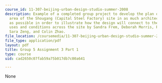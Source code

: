 ```yaml
---
course_id: 11-307-beijing-urban-design-studio-summer-2008
description: Example of a completed group project to develop the plan of the upper
  area of the Shougang (Capital Steel Factory) site in as much architectural detail
  as possible in order to illustrate how the design will connect to the different
  uses and conditions across the site by Sandra Frem, Deborah Morris, Pamela Ritchot,
  Sara Zeng, and Colin Zhao.
file_location: /coursemedia/11-307-beijing-urban-design-studio-summer-2008/cad2650c07fab59a75b017db7c00a641_group5_assn3_1.pdf
file_type: application/pdf
layout: pdf
title: Group 5 Assignment 3 Part 1
type: course
uid: cad2650c07fab59a75b017db7c00a641

---
```

None
